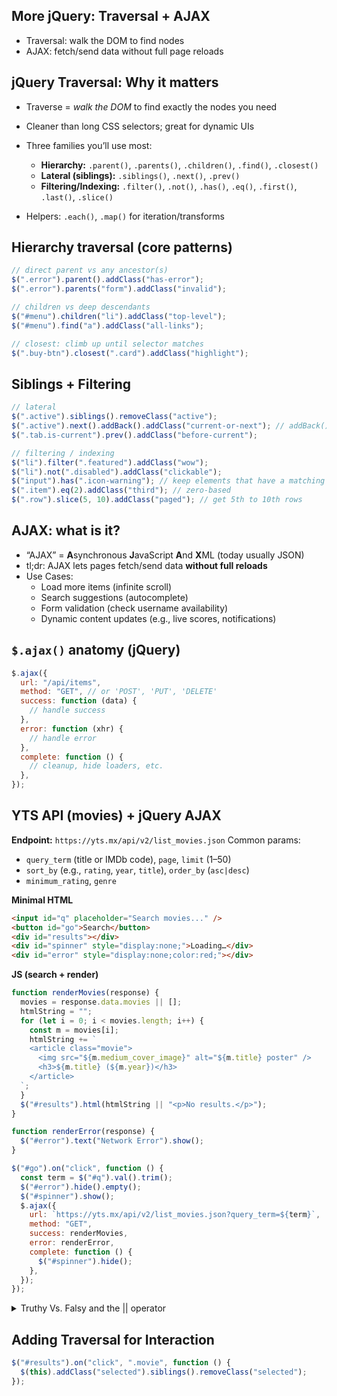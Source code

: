 ## More jQuery: Traversal + AJAX

- Traversal: walk the DOM to find nodes
- AJAX: fetch/send data without full page reloads

## jQuery Traversal: Why it matters

- Traverse = _walk the DOM_ to find exactly the nodes you need
- Cleaner than long CSS selectors; great for dynamic UIs
- Three families you’ll use most:

  - **Hierarchy:** `.parent()`, `.parents()`, `.children()`, `.find()`, `.closest()`
  - **Lateral (siblings):** `.siblings()`, `.next()`, `.prev()`
  - **Filtering/Indexing:** `.filter()`, `.not()`, `.has()`, `.eq()`, `.first()`, `.last()`, `.slice()`

- Helpers: `.each()`, `.map()` for iteration/transforms

## Hierarchy traversal (core patterns)

```js
// direct parent vs any ancestor(s)
$(".error").parent().addClass("has-error");
$(".error").parents("form").addClass("invalid");

// children vs deep descendants
$("#menu").children("li").addClass("top-level");
$("#menu").find("a").addClass("all-links");

// closest: climb up until selector matches
$(".buy-btn").closest(".card").addClass("highlight");
```

## Siblings + Filtering

```js
// lateral
$(".active").siblings().removeClass("active");
$(".active").next().addBack().addClass("current-or-next"); // addBack() includes original se
$(".tab.is-current").prev().addClass("before-current");

// filtering / indexing
$("li").filter(".featured").addClass("wow");
$("li").not(".disabled").addClass("clickable");
$("input").has(".icon-warning"); // keep elements that have a matching descendant
$(".item").eq(2).addClass("third"); // zero-based
$(".row").slice(5, 10).addClass("paged"); // get 5th to 10th rows
```

## AJAX: what is it?

- “AJAX” = **A**synchronous **J**avaScript **A**nd **X**ML (today usually JSON)
- tl;dr: AJAX lets pages fetch/send data **without full reloads**
- Use Cases:
  - Load more items (infinite scroll)
  - Search suggestions (autocomplete)
  - Form validation (check username availability)
  - Dynamic content updates (e.g., live scores, notifications)

## `$.ajax()` anatomy (jQuery)

```js
$.ajax({
  url: "/api/items",
  method: "GET", // or 'POST', 'PUT', 'DELETE'
  success: function (data) {
    // handle success
  },
  error: function (xhr) {
    // handle error
  },
  complete: function () {
    // cleanup, hide loaders, etc.
  },
});
```

## YTS API (movies) + jQuery AJAX

**Endpoint:** `https://yts.mx/api/v2/list_movies.json`
Common params:

- `query_term` (title or IMDb code), `page`, `limit` (1–50)
- `sort_by` (e.g., `rating`, `year`, `title`), `order_by` (`asc|desc`)
- `minimum_rating`, `genre`

**Minimal HTML**

```html
<input id="q" placeholder="Search movies..." />
<button id="go">Search</button>
<div id="results"></div>
<div id="spinner" style="display:none;">Loading…</div>
<div id="error" style="display:none;color:red;"></div>
```

**JS (search + render)**

```js
function renderMovies(response) {
  movies = response.data.movies || [];
  htmlString = "";
  for (let i = 0; i < movies.length; i++) {
    const m = movies[i];
    htmlString += `
    <article class="movie">
      <img src="${m.medium_cover_image}" alt="${m.title} poster" />
      <h3>${m.title} (${m.year})</h3>
    </article>
  `;
  }
  $("#results").html(htmlString || "<p>No results.</p>");
}

function renderError(response) {
  $("#error").text("Network Error").show();
}

$("#go").on("click", function () {
  const term = $("#q").val().trim();
  $("#error").hide().empty();
  $("#spinner").show();
  $.ajax({
    url: `https://yts.mx/api/v2/list_movies.json?query_term=${term}`,
    method: "GET",
    success: renderMovies,
    error: renderError,
    complete: function () {
      $("#spinner").hide();
    },
  });
});
```

<details>
<summary>Truthy Vs. Falsy and the || operator</summary>
In JavaScript, **truthy** and **falsy** values determine how expressions are evaluated in conditional contexts — such as inside `if` statements or logical operations like `||` (OR) and `&&` (AND).

---

### Truthy vs. Falsy

- A **truthy** value is _anything_ that is considered `true` when evaluated in a Boolean context.
- A **falsy** value is _anything_ that is considered `false`.

#### Truthy examples:

```js
if ("hello") console.log("truthy!"); // runs
if (42) console.log("truthy!"); // runs
if ([]) console.log("truthy!"); // runs
if ({}) console.log("truthy!"); // runs
```

#### Falsy values:

Only **7 values** are falsy in JavaScript:

```js
false;
0 - 0;
0n; // BigInt zero
(""); // empty string
null;
undefined;
NaN;
```

Everything else (objects, arrays, non-empty strings, etc.) is **truthy**.

---

### The `||` (Logical OR) Operator

The **logical OR** (`||`) operator returns the **first truthy value** it finds or the **last value** if all are falsy.

#### Example 1 – Default Values:

```js
let name = userInput || "Guest";
```

If `userInput` is falsy (e.g., `""` or `undefined`), `"Guest"` is used.

#### Example 2 – Evaluation Order:

```js
console.log(false || "hello"); // "hello"
console.log(null || 0 || "yes"); // "yes"
console.log("A" || "B"); // "A" (since "A" is truthy)
```

#### Example 3 – Real-world Use:

```js
let apiKey = process.env.API_KEY || "default-key";
```

If no environment variable exists, `"default-key"` will be used.

---

### Quick Tip:

`||` does **not** always return `true` or `false`;
it returns the **actual operand** — the first truthy one.

</details>

## Adding Traversal for Interaction

```js
$("#results").on("click", ".movie", function () {
  $(this).addClass("selected").siblings().removeClass("selected");
});
```
